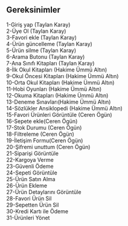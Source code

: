 


## Gereksinimler
1-Giriş yap (Taylan Karay)   
2-Üye Ol (Taylan Karay)   
3-Favori ekle (Taylan Karay)  
4-Ürün güncelleme (Taylan Karay)  
5-Ürün silme (Taylan Karay)  
6-Arama Butonu (Taylan Karay)  
7-Ana Sınıfı Kitapları (Taylan Karay)  
8-İlk Okul Kitapları (Hakime Ümmü Altın)    
9-Okul Öncesi Kitapları (Hakime Ümmü Altın)  
10-Orta Okul Kitapları (Hakime Ümmü Altın)  
11-Hobi Oyunları (Hakime Ümmü Altın)  
12-Okuma Kitapları (Hakime Ümmü Altın)  
13-Deneme Sınavları(Hakime Ümmü Altın)   
14-Sözlükler Ansiklopedi (Hakime Ümmü Altın)  
15-Favori Ürünleri Görüntüle (Ceren Ögün)  
16-Sepete ekle(Ceren Ögün)  
17-Stok Durumu (Ceren Ögün)  
18-Filtreleme (Ceren Ögün)    
19-İletişim Formu(Ceren Ögün)  
20-Şifremi unuttum (Ceren Ögün)     
21-Siparişi Görüntüle     
22-Kargoya Verme            
23-Güvenli Ödeme            
24-Sepeti Görüntüle                
25-Ürün Satın Alma              
26-Ürün Ekleme            
27-Ürün Detaylarını Görüntüle         
28-Favori Ürün Sil      
29-Sepetten Ürün Sil    
30-Kredi Kartı ile Ödeme  
31-Ürünleri Yönet 

